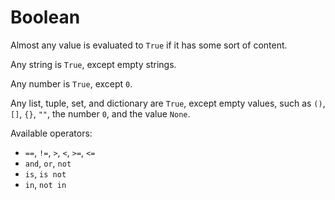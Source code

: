# Boolean

Almost any value is evaluated to `True` if it has some sort of content.

Any string is `True`, except empty strings.

Any number is `True`, except `0`.

Any list, tuple, set, and dictionary are `True`, except empty values, such as `()`, `[]`, `{}`, `""`, the number `0`, and the value `None`.

Available operators:

- `==`, `!=`, `>`, `<`, `>=`, `<=`
- `and`, `or`, `not`
- `is`, `is not`
- `in`, `not in`
